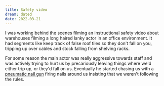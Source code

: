 ```yaml
---
title: Safety video
dream: dated
date: 2022-03-21
---
```


I was working behind the scenes filming an instructional safety video about warehouses filming a long haired lanky actor in an office environment. It had segments like keep track of false roof tiles so they don't fall on you, tripping up over cables and stock falling from shelving racks.

For some reason the main actor was really aggressive towards staff and was actively trying to hurt us by precariously leaving things where we'd either trip up, or they'd fall on us. Eventually he started chasing us with a [pneumatic nail gun](https://en.wikipedia.org/wiki/Nail_gun#/media/File:Using_a_nail_gun.jpg) firing nails around us insisting that we weren't following the rules.